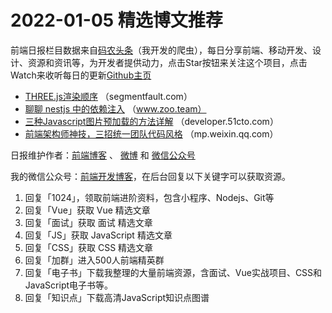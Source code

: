 # 2022-01-05 精选博文推荐

前端日报栏目数据来自[码农头条](https://toutiao.qdkfweb.cn/)（我开发的爬虫），每日分享前端、移动开发、设计、资源和资讯等，为开发者提供动力，点击Star按钮来关注这个项目，点击Watch来收听每日的更新[Github主页](https://github.com/kujian/frontendDaily)
* [THREE.js渲染顺序](https://segmentfault.com/a/1190000041221932) （segmentfault.com）
* [聊聊 nestjs 中的依赖注入](https://www.zoo.team/article/nestjs) （www.zoo.team）
* [三种Javascript图片预加载的方法详解](https://developer.51cto.com/art/202201/697862.htm) （developer.51cto.com）
* [前端架构师神技，三招统一团队代码风格](https://mp.weixin.qq.com/s?__biz=MzIyMDkwODczNw==&mid=2247503179&idx=1&sn=1205f16f8d6187a70886351f998b0bbd) （mp.weixin.qq.com）

日报维护作者：[前端博客](https://qdkfweb.cn/) 、 [微博](http://weibo.com/kujian) 和 [微信公众号](https://open.weixin.qq.com/qr/code?username=caibaojian_com)

我的微信公众号：[前端开发博客](https://open.weixin.qq.com/qr/code?username=caibaojian_com)，在后台回复以下关键字可以获取资源。

1. 回复「1024」，领取前端进阶资料，包含小程序、Nodejs、Git等
2. 回复「Vue」获取 Vue 精选文章
3. 回复「面试」获取 面试 精选文章
4. 回复「JS」获取 JavaScript 精选文章
5. 回复「CSS」获取 CSS 精选文章
6. 回复「加群」进入500人前端精英群
7. 回复「电子书」下载我整理的大量前端资源，含面试、Vue实战项目、CSS和JavaScript电子书等。
8. 回复「知识点」下载高清JavaScript知识点图谱